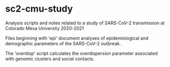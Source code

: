 # sc2-cmu-study
Analysis scripts and notes related to a study of SARS-CoV-2 transmission at Colorado Mesa University 2020-2021

Files beginning with 'epi' document analyses of epidemiological and demographic parameters of the SARS-CoV-2 outbreak.

The 'overdisp' script calculates the overdispersion parameter associated with genomic clusters and social contacts.
